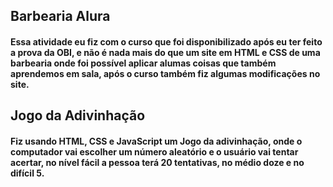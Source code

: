 ## Barbearia Alura 
#### Essa atividade eu fiz com o curso que foi disponibilizado após eu ter feito a prova da OBI, e não é nada mais do que um site em HTML e CSS de uma barbearia onde foi possível aplicar alumas coisas que também aprendemos em sala, após o curso também fiz algumas modificações no site.

## Jogo da Adivinhação
#### Fiz usando HTML, CSS e JavaScript um Jogo da adivinhação, onde o computador vai escolher um número aleatório e o usuário vai tentar acertar, no nível fácil a pessoa terá 20 tentativas, no médio doze e no difícil 5.
